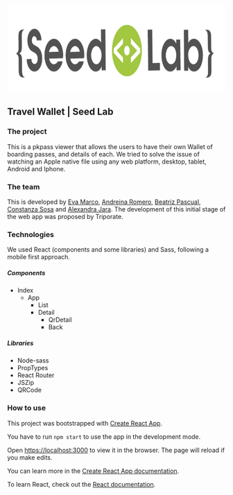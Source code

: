 
<img src="./src/assets/images/logo_long.png" alt="Seed Lab logo" height="200px">

## Travel Wallet | Seed Lab ##

### The project ###

This is a pkpass viewer that allows the users to have their own Wallet of boarding passes, and details of each. We tried to solve the issue of watching an Apple native file using any web platform, desktop, tablet, Android and Iphone.

### The team ###

This is developed by [Eva Marco](https://github.com/EvaMarco), [Andreina Romero](https://github.com/andreina-proyectos), [Beatriz Pascual](https://github.com/pascualbeatriz), [Constanza Sosa](https://github.com/constanza-sosa) and [Alexandra Jara](https://github.com/alexandrajaramz). The development of this initial stage of the web app was proposed by Triporate.

### Technologies ###

We used React (components and some libraries) and Sass, following a mobile first approach.

##### Components #####
- Index 
  - App 
    - List 
    - Detail
      - QrDetail 
      - Back 

##### Libraries #####
- Node-sass
- PropTypes
- React Router
- JSZip
- QRCode

### How to use ###

This project was bootstrapped with [Create React App](https://github.com/facebook/create-react-app).

You have to run `npm start` to use the app in the development mode. 

Open [https://localhost:3000](https://localhost:3000) to view it in the browser. The page will reload if you make edits.

You can learn more in the [Create React App documentation](https://facebook.github.io/create-react-app/docs/getting-started).

To learn React, check out the [React documentation](https://reactjs.org/).